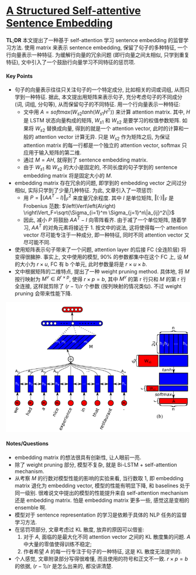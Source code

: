 # [A Structured Self-attentive Sentence Embedding](https://arxiv.org/abs/1703.03130)

**TL;DR** 本文提出了一种基于 self-attention 学习 sentence embedding 的监督学习方法. 使用 matrix 来表示 sentence embedding, 保留了句子的多种特征, 一个行向量表示一种特征. 为缓解行向量的冗余问题 (即行向量之间太相似, 只学到重复特征), 文中引入了一个鼓励行向量学习不同特征的惩罚项.


#### Key Points

* 句子的向量表示往往只关注句子的一个特定成分, 比如相关的词或词组, 从而只学到一种特征. 据此, 本文提出用矩阵来表示句子, 充分考虑句子的不同成分 (词, 词组, 分句等), 从而保留句子的不同特征. 用一个行向量表示一种特征:
    * 文中用 $A=softmax(W_{s2} tanh(W_{s1}H^T))$ 来计算 attention matrix. 其中, $H$ 是 LSTM 状态向量构成的矩阵, $W_{s1}$ 和 $W_{s2}$ 是要学习的权值参数矩阵. 如果将 $W_{s2}$ 替换成向量, 得到的就是一个 attention vector, 此时的计算和一般的 attention vector 计算无异. 只是 $W_{s2}$ 作为矩阵之后, 为保证 attention matrix 的每一行都是一个独立的 attention vector, softmax 只应用于输入矩阵的第二维.
    * 通过 $M=AH$, 就得到了 sentence embedding matrix.
    * 由于 $W_{s1}$ 和 $W_{s2}$ 的大小是固定的, 不同长度的句子学到的 sentence embedding matrix 将是固定大小的 $M$.
* embedding matrix 存在冗余的问题, 即学到的 embedding vector 之间过分相似, 实际只学到了少量几种特征. 为此, 文章引入了一项惩罚:
    * 用 $P=\left\Vert\left(AA^T-I\right) \right\Vert_F^2$ 来度量冗余程度. 其中 $I$ 是单位矩阵, $\left\Vert\left(\cdot\right) \right\Vert_F$ 是 Frobenius 范数: $\left\Vert\left(A\right) \right\Vert_F=\sqrt{\Sigma_{i=1}^m \Sigma_{j=1}^n\|a_{ij}^2\|}$
    * 因此, 减小 $P$ 将鼓励 $AA^T-I$ 向零阵看齐. 由于减了一个单位矩阵, 随着学习, $AA^T$ 的对角元素将接近于 1. 按文中的说法, 这将使得每一个 attention vector 尽可能专注于一种成分, 即一种特征, 同时不同 attention vector 又尽可能不同.
* 使用矩阵表示句子带来了一个问题, attention layer 的后接 FC (全连阶层) 将变得很臃肿. 事实上, 文中使用的模型, 90% 的参数都集中在这个 FC 上, 设 $M$ 的大小为 $r\times u$, FC 有 b 个单元, 此时参数量将是 $r\times u \times b$.
* 文中根据矩阵的二维特点, 提出了一种 weight pruning method. 具体地, 将 $M$ 按行映射为 $M^v\in R^{r\times p}$, 使得 $r\times p=b$, 其中 $M^v$ 的第 r 行只和 $M$ 的第 r 行全连接, 这样就剪除了 $(r-1)/r$ 个参数 (按列映射的情况类似). 不过 weight pruning 会带来性能下降.

![Struce of self-attentive sentence embedding model](../../img/self_attentive_sentence_embedding_structure.png)

#### Notes/Questions

* embedding matrix 的想法很具有创新性, 让人眼前一亮.
* 除了 weight pruning 部分, 模型不复杂, 就是 Bi-LSTM + self-attention mechanism.
* 从考察 $M$ 的行数对模型性能的影响的实验来看, 当行数取 1, 即 embedding matrix 退化为 embedding vector, 模型的性能有明显下降, 和 baselines 处于同一级别. 很难说文中提出的模型的性能提升来自 self-attention mechanism 还是 embedding matrix. 怕是 embedding matrix 更多一些, 感觉这是变相的 ensemble 啊.
* 模型对于 sentence representation 的学习是依赖于具体的 NLP 任务的监督学习方法.
* 在惩罚项部分, 文章考虑过 KL 散度, 放弃的原因可以借鉴:
    1. 对于 $A$, 面临的是最大化不同 attention vector 之间的 KL 散度集的问题. $A$ 中大量的零值使得训练不稳定;
    2. 作者希望 $A$ 的每一行专注于句子的一种特征, 这是 KL 散度无法提供的.
* 个人感觉, 文章附录部分写得很难懂, 而且使用的符号和正文不一致. $r\times p =b$ 的依据, $(r-1)/r$ 是怎么出来的, 都没讲清楚.
